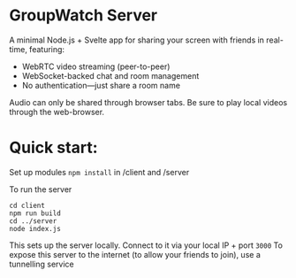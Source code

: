 # GroupWatch Server
A minimal Node.js + Svelte app for sharing your screen with friends in real-time, featuring:
- WebRTC video streaming (peer-to-peer)
- WebSocket-backed chat and room management
- No authentication—just share a room name

Audio can only be shared through browser tabs. Be sure to play local videos through the web-browser.

# Quick start:

Set up modules
`npm install` in /client and /server

To run the server
```
cd client
npm run build
cd ../server
node index.js
```

This sets up the server locally. Connect to it via your local IP + port `3000`
To expose this server to the internet (to allow your friends to join), use a tunnelling service